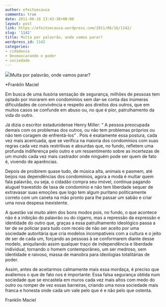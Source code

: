 ```yaml
---
author: efeitoecausa
comments: true
date: 2011-06-16 13:43:38+00:00
layout: post
link: https://efeitoecausa.wordpress.com/2011/06/16/1142/
slug: '1142'
title: Multa por palavrão, onde vamos parar?
wordpress_id: 1142
categories:
- cidadania
- Desmascarando o poder
- sociedade
---
```


[![](http://efeitoecausa.files.wordpress.com/2011/06/repressao.jpg?w=300)](http://efeitoecausa.files.wordpress.com/2011/06/repressao.jpg)Multa por palavrão, onde vamos parar?

*Franklin Maciel

Em busca de uma ilusória sensação de segurança, milhões de pessoas tem optado por morarem em condomínios sem dar-se conta das inúmeras dificuldades de convivência e respeito aos direitos dos outros, que em muitos casos se confunde em abuso ou, no que é pior, patrulhamento da vida do outro.

Já dizia o escritor estadunidense Henry Miller: “ A pessoa preocupada demais com os problemas dos outros, ou não tem problemas próprios ou não tem coragem de enfrentá-los” . Pois é exatamente essa postura, cada vez mais acentuada, que se verifica na maioria dos condomínios com suas regras cada vez mais restritivas e absurdas que, no fundo, refletem uma profunda indiferença pelo outro e um ressentimento sobre as incertezas de um mundo cada vez mais castrador onde ninguém pode ser quem de fato é, vivendo de aparências.

Depois de proibirem quase tudo, de música alta, animais e pasmem, até beijos nas dependências dos condomínios, agora a moda é multar quem fala palavrão, ou seja, o cidadão compra seu imóvel, continua pagando aluguel travestido de taxa de condomínio e não tem liberdade sequer de extravasar suas emoções que logo tem algum puritano politicamente correto com um caneta na mão pronto para lhe passar um sabão e criar uma nova despesa inexistente.

A questão vai muito além dos bons modos pois, no fundo, o que acontece não é a inibição do palavrão ou do cigarro, mas a repressão da expressão e identidade do outro que, graças a essa patrulhamento ideológico passa a ter de se policiar para tudo com receio de não ser aceito por uma sociedade autoritária que cria modelos incompatíveis com a cultura e o jeito de ser de cada um, forçando as pessoas à se conformarem diante desse modelo, aniquilando assim qualquer traço de independência e liberdade individual, tornando o homem contemporâneo, um ser medroso, sem identidade e raivoso, massa de manobra para ideologias totalitárias de poder.

Assim, antes de aceitarmos calmamente mais essa mordaça, é preciso que avaliemos o que de fato nos é importante: Essa falsa segurança obtida num sociedade que se encastela em muros cada vez mais altos com medo do outro ou romper de vez essas barreiras, criando uma nova sociedade mais franca e honesta onde cada um vale pelo que é e não pelo que ostenta.

Franklin Maciel

